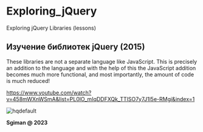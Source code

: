 # Exploring_jQuery
Exploring jQuery Libraries (lessons)

## Изучение библиотек jQuery (2015)
These libraries are not a separate language like JavaScript. 
This is precisely an addition to the language and with
the help of this the JavaScript addition becomes much more functional, 
and most importantly, the amount of code is much reduced!

https://www.youtube.com/watch?v=458mWXnWSmA&list=PL0lO_mIqDDFXQk_TTlSO7y7J1l5e-RMgi&index=1

![hqdefault](https://github.com/sgiman/Exploring_jQuery/assets/7030369/79cc82fc-5504-4fbd-90cc-aad3bfa81a82)


**Sgiman @ 2023**
